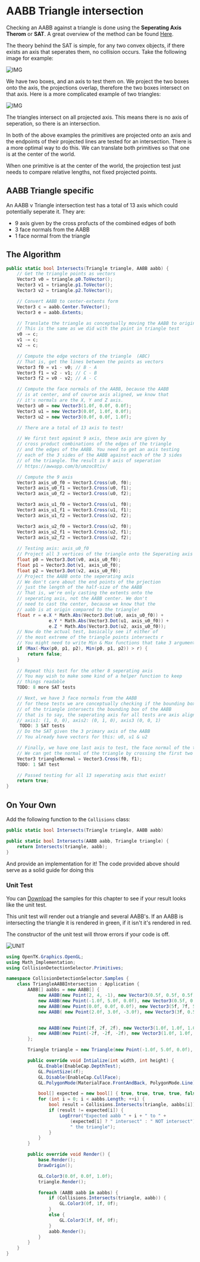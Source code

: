 # AABB Triangle intersection

Checking an AABB against a triangle is done using the __Seperating Axis Therom__ or __SAT__. A great overview of the method can be found [Here](http://www.dyn4j.org/2010/01/sat/).

The theory behind the SAT is simple, for any two convex objects, if there exists an axis that seperates them, no collision occurs. Take the following image for example:

![IMG](ANQ1E.png)

We have two boxes, and an axis to test them on. We project the two boxes onto the axis, the projections overlap, therefore the two boxes intersect on that axis. Here is a more complicated example of two triangles:

![IMG](sat-ex-3.png)

The triangles intersect on all projected axis. This means there is no axis of seperation, so there is an intersection.

In both of the above examples the primitives are projected onto an axis and the endpoints of their projected lines are tested for an intersection. There is a more optimal way to do this. We can translate both primitives so that one is at the center of the world. 

When one primitive is at the center of the world, the projection test just needs to compare relative lengths, not fixed projected points.

## AABB Triangle specific

An AABB v Triangle intersection test has a total of 13 axis which could potentially seperate it. They are:

* 9 axis given by the cross profucts of the combined edges of both
* 3 face normals from the AABB
* 1 face normal from the triangle

## The Algorithm

```cs
public static bool Intersects(Triangle triangle, AABB aabb) {
    // Get the triangle points as vectors
    Vector3 v0 = triangle.p0.ToVector();
    Vector3 v1 = triangle.p1.ToVector();
    Vector3 v2 = triangle.p2.ToVector();

    // Convert AABB to center-extents form
    Vector3 c = aabb.Center.ToVector();
    Vector3 e = aabb.Extents;

    // Translate the triangle as conceptually moving the AABB to origin
    // This is the same as we did with the point in triangle test
    v0 -= c;
    v1 -= c;
    v2 -= c;

    // Compute the edge vectors of the triangle  (ABC)
    // That is, get the lines between the points as vectors
    Vector3 f0 = v1 - v0; // B - A
    Vector3 f1 = v2 - v1; // C - B
    Vector3 f2 = v0 - v2; // A - C

    // Compute the face normals of the AABB, because the AABB
    // is at center, and of course axis aligned, we know that 
    // it's normals are the X, Y and Z axis.
    Vector3 u0 = new Vector3(1.0f, 0.0f, 0.0f);
    Vector3 u1 = new Vector3(0.0f, 1.0f, 0.0f);
    Vector3 u2 = new Vector3(0.0f, 0.0f, 1.0f);

    // There are a total of 13 axis to test!

    // We first test against 9 axis, these axis are given by
    // cross product combinations of the edges of the triangle
    // and the edges of the AABB. You need to get an axis testing
    // each of the 3 sides of the AABB against each of the 3 sides
    // of the triangle. The result is 9 axis of seperation
    // https://awwapp.com/b/umzoc8tiv/

    // Compute the 9 axis
    Vector3 axis_u0_f0 = Vector3.Cross(u0, f0);
    Vector3 axis_u0_f1 = Vector3.Cross(u0, f1);
    Vector3 axis_u0_f2 = Vector3.Cross(u0, f2);

    Vector3 axis_u1_f0 = Vector3.Cross(u1, f0);
    Vector3 axis_u1_f1 = Vector3.Cross(u1, f1);
    Vector3 axis_u1_f2 = Vector3.Cross(u2, f2);

    Vector3 axis_u2_f0 = Vector3.Cross(u2, f0);
    Vector3 axis_u2_f1 = Vector3.Cross(u2, f1);
    Vector3 axis_u2_f2 = Vector3.Cross(u2, f2);
    
    // Testing axis: axis_u0_f0
    // Project all 3 vertices of the triangle onto the Seperating axis
    float p0 = Vector3.Dot(v0, axis_u0_f0);
    float p1 = Vector3.Dot(v1, axis_u0_f0);
    float p2 = Vector3.Dot(v2, axis_u0_f0);
    // Project the AABB onto the seperating axis
    // We don't care about the end points of the prjection
    // just the length of the half-size of the AABB
    // That is, we're only casting the extents onto the 
    // seperating axis, not the AABB center. We don't
    // need to cast the center, because we know that the
    // aabb is at origin compared to the triangle!
    float r = e.X * Math.Abs(Vector3.Dot(u0, axis_u0_f0)) +
                e.Y * Math.Abs(Vector3.Dot(u1, axis_u0_f0)) +
                e.Z * Math.Abs(Vector3.Dot(u2, axis_u0_f0));
    // Now do the actual test, basically see if either of
    // the most extreme of the triangle points intersects r
    // You might need to write Min & Max functions that take 3 arguments
    if (Max(-Max(p0, p1, p2), Min(p0, p1, p2)) > r) {
        return false;
    }
    
    // Repeat this test for the other 8 seperating axis
    // You may wish to make some kind of a helper function to keep
    // things readable
    TODO: 8 more SAT tests

    // Next, we have 3 face normals from the AABB
    // for these tests we are conceptually checking if the bounding box
    // of the triangle intersects the bounding box of the AABB
    // that is to say, the seperating axis for all tests are axis aligned:
    // axis1: (1, 0, 0), axis2: (0, 1, 0), axis3 (0, 0, 1)
     TODO: 3 SAT tests
    // Do the SAT given the 3 primary axis of the AABB
    // You already have vectors for this: u0, u1 & u2

    // Finally, we have one last axis to test, the face normal of the triangle
    // We can get the normal of the triangle by crossing the first two line segments
    Vector3 triangleNormal = Vector3.Cross(f0, f1);
    TODO: 1 SAT test

    // Passed testing for all 13 seperating axis that exist!
    return true;
}
```

## On Your Own

Add the following function to the ```Collisions``` class:

```cs
public static bool Intersects(Triangle triangle, AABB aabb) 

public static bool Intersects(AABB aabb, Triangle triangle) {
    return Intersects(triangle, aabb);
}

```

And provide an implementation for it! The code provided above should serve as a solid guide for doing this

### Unit Test

You can [Download](../Samples/3DModels.rar) the samples for this chapter to see if your result looks like the unit test.

This unit test will render out a triangle and several AABB's. If an AABB is intersecting the triangle it is rendered in green, if it isn't it's rendered in red.

The constructor of the unit test will throw errors if your code is off.

![UNIT](triange_aabb_int_unit.png)

```cs
using OpenTK.Graphics.OpenGL;
using Math_Implementation;
using CollisionDetectionSelector.Primitives;

namespace CollisionDetectionSelector.Samples {
    class TriangleAABBIntersection : Application {
        AABB[] aabbs = new AABB[] {
            new AABB(new Point(2, 4, -1), new Vector3(0.5f, 0.5f, 0.5f)),
            new AABB(new Point(-1.0f, 5.0f, 0.0f), new Vector3(0.5f, 0.5f, 0.5f)),
            new AABB(new Point(0.0f, 0.0f, 0.0f), new Vector3(5f, 7f, 5f)),
            new AABB( new Point(2.0f, 3.0f, -3.0f), new Vector3(3f, 0.5f, 2f)),


            new AABB(new Point(2f, 2f, 2f), new Vector3(1.0f, 1.0f, 1.0f)),
            new AABB(new Point(-2f, -2f, -2f), new Vector3(1.0f, 1.0f, 1.0f))
        };

        Triangle triangle = new Triangle(new Point(-1.0f, 5.0f, 0.0f), new Point(2.0f, 2.0f, -3.0f), new Point(5.0f, 5.0f, 0.0f));

        public override void Intialize(int width, int height) {
            GL.Enable(EnableCap.DepthTest);
            GL.PointSize(4f);
            GL.Disable(EnableCap.CullFace);
            GL.PolygonMode(MaterialFace.FrontAndBack, PolygonMode.Line);

            bool[] expected = new bool[] { true, true, true, true, false, false };
            for (int i = 0; i < aabbs.Length; ++i) {
                bool result = Collisions.Intersects(triangle, aabbs[i]);
                if (result != expected[i]) {
                    LogError("Expected aabb " + i + " to " +
                        (expected[i] ? " intersect" : " NOT intersect") +
                        " the triangle");
                }
            }
        }

        public override void Render() {
            base.Render();
            DrawOrigin();

            GL.Color3(0.0f, 0.0f, 1.0f);
            triangle.Render();

            foreach (AABB aabb in aabbs) {
                if (Collisions.Intersects(triangle, aabb)) {
                    GL.Color3(0f, 1f, 0f);
                }
                else {
                    GL.Color3(1f, 0f, 0f);
                }
                aabb.Render();
            }
        }
    }
}
```
